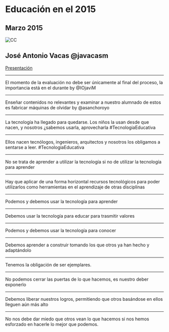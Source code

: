 <!-- background: #184bc6-->
<!-- color: #fff -->
<!-- font: centurygothic -->

# Educación en el 2015 

## Marzo 2015


![CC](https://licensebuttons.net/l/by-sa/3.0/88x31.png)
## José Antonio Vacas  @javacasm
[Presentación](https://swipe.to/4512cd)

* * *

El momento de la evaluación no debe ser únicamente al final del proceso, la importancia está en el durante by @IOjaviM

* * *


Enseñar contenidos no relevantes y examinar a nuestro alumnado de estos es fabricar máquinas de  olvidar  by @asanchoroyo

* * *

La tecnología ha llegado para quedarse. Los niños la usan desde que nacen, y nosotros ¿sabemos usarla, aprovecharla #TecnologiaEducativa 

* * *

Ellos nacen tecnólogos, ingenieros, arquitectos y nosotros los obligamos a sentarse a leer. #TecnologiaEducativa

* * *

No se trata de aprender a utilizar la tecnología si no de utilizar la tecnología para aprender

* * * 

Hay que aplicar de una forma horizontal recursos tecnológicos para poder utilizarlos como herramientas  en el aprendizaje de otras disciplinas 

* * *

Podemos y debemos usar la tecnología para aprender

* * *

Debemos usar la tecnología para educar para trasmitir valores

* * *

Podemos y debemos usar la tecnología para conocer

* * *
Debemos aprender a construir tomando los que otros ya han hecho y adaptándolo

* * *
Tenemos la obligación de ser ejemplares. 

* * *

No podemos cerrar las puertas de lo que hacemos, es nuestro deber exponerlo

* * *

Debemos liberar nuestros logros, permitiendo que otros basándose en ellos lleguen aún más alto

* * *

No nos debe dar miedo que otros vean lo que hacemos si nos hemos esforzado en hacerle lo mejor que podemos.

	